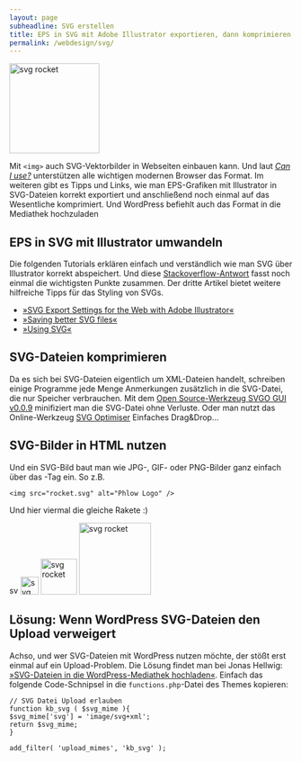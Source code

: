 ```yaml
---
layout: page
subheadline: SVG erstellen
title: EPS in SVG mit Adobe Illustrator exportieren, dann komprimieren
permalink: /webdesign/svg/
---
```

<img class="size-large wp-image-3278 aligncenter" src="{{ site.url }}/images/rocket.svg" alt="svg rocket" width="160" height="160" />  


Mit `<img>` auch SVG-Vektorbilder in Webseiten einbauen kann. Und laut [*Can I use?*][1] unterstützen alle wichtigen modernen Browser das Format. Im weiteren gibt es Tipps und Links, wie man EPS-Grafiken mit Illustrator in SVG-Dateien korrekt exportiert und anschließend noch einmal auf das Wesentliche komprimiert. Und WordPress befiehlt auch das Format in die Mediathek hochzuladen


## EPS in SVG mit Illustrator umwandeln

Die folgenden Tutorials erklären einfach und verständlich wie man SVG über Illustrator korrekt abspeichert. Und diese [Stackoverflow-Antwort][2] fasst noch einmal die wichtigsten Punkte zusammen. Der dritte Artikel bietet weitere hilfreiche Tipps für das Styling von SVGs.

*   [»SVG Export Settings for the Web with Adobe Illustrator«][3]
*   [»Saving better SVG files«][4]
*   [»Using SVG«][5]

## SVG-Dateien komprimieren

Da es sich bei SVG-Dateien eigentlich um XML-Dateien handelt, schreiben einige Programme jede Menge Anmerkungen zusätzlich in die SVG-Datei, die nur Speicher verbrauchen. Mit dem [Open Source-Werkzeug SVGO GUI v0.0.9][6] minifiziert man die SVG-Datei ohne Verluste. Oder man nutzt das Online-Werkzeug [SVG Optimiser][7] Einfaches Drag&Drop&#8230;

## SVG-Bilder in HTML nutzen

Und ein SVG-Bild baut man wie JPG-, GIF- oder PNG-Bilder ganz einfach über das <img>-Tag ein. So z.B.

    <img src="rocket.svg" alt="Phlow Logo" />
    

Und hier viermal die gleiche Rakete :)

<img class="alignleft" style="margin: 0;" src="{{ site.url }}/images/rocket.svg" alt="svg rocket" width="16" height="16" />  
<img class="alignleft" style="margin: 0;" src="{{ site.url }}/images/rocket.svg" alt="svg rocket" width="32" height="32" />  
<img class="alignleft" style="margin: 0;" src="{{ site.url }}/images/rocket.svg" alt="svg rocket" width="64" height="64" />  
<img style="margin: 0;" src="{{ site.url }}/images/rocket.svg" alt="svg rocket" width="128" height="128" />

## Lösung: Wenn WordPress SVG-Dateien den Upload verweigert

Achso, und wer SVG-Dateien mit WordPress nutzen möchte, der stößt erst einmal auf ein Upload-Problem. Die Lösung findet man bei Jonas Hellwig: [»SVG-Dateien in die WordPress-Mediathek hochladen«][8]. Einfach das folgende Code-Schnipsel in die `functions.php`-Datei des Themes kopieren:

    // SVG Datei Upload erlauben
    function kb_svg ( $svg_mime ){
    $svg_mime['svg'] = 'image/svg+xml';
    return $svg_mime;
    }
    
    add_filter( 'upload_mimes', 'kb_svg' );

 [1]: http://caniuse.com/svg
 [2]: http://stackoverflow.com/questions/13236365/optimal-settings-for-exporting-svgs-for-the-web-from-illustrator#answer-13238555
 [3]: http://www.joshuawinn.com/svg-export-settings-for-the-web-with-adobe-illustrator/
 [4]: https://coderwall.com/p/gq3sbg
 [5]: http://css-tricks.com/using-svg/
 [6]: https://github.com/svg/svgo-gui
 [7]: http://petercollingridge.appspot.com/svg_optimiser
 [8]: http://blog.kulturbanause.de/2013/05/svg-dateien-in-die-wordpress-mediathek-hochladen/